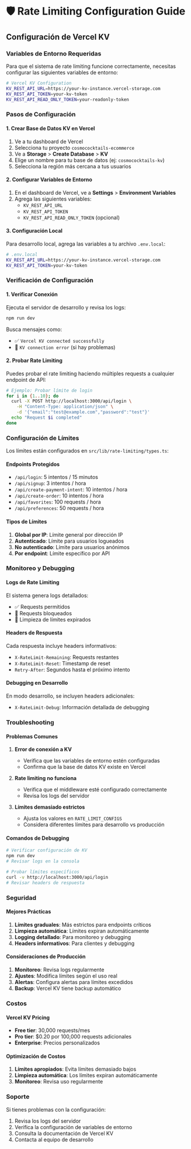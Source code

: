# 🛡️ Rate Limiting Configuration Guide

## Configuración de Vercel KV

### Variables de Entorno Requeridas

Para que el sistema de rate limiting funcione correctamente, necesitas configurar las siguientes variables de entorno:

```bash
# Vercel KV Configuration
KV_REST_API_URL=https://your-kv-instance.vercel-storage.com
KV_REST_API_TOKEN=your-kv-token
KV_REST_API_READ_ONLY_TOKEN=your-readonly-token
```

### Pasos de Configuración

#### 1. Crear Base de Datos KV en Vercel

1. Ve a tu dashboard de Vercel
2. Selecciona tu proyecto `cosmococktails-ecommerce`
3. Ve a **Storage** > **Create Database** > **KV**
4. Elige un nombre para tu base de datos (ej: `cosmococktails-kv`)
5. Selecciona la región más cercana a tus usuarios

#### 2. Configurar Variables de Entorno

1. En el dashboard de Vercel, ve a **Settings** > **Environment Variables**
2. Agrega las siguientes variables:
   - `KV_REST_API_URL`
   - `KV_REST_API_TOKEN`
   - `KV_REST_API_READ_ONLY_TOKEN` (opcional)

#### 3. Configuración Local

Para desarrollo local, agrega las variables a tu archivo `.env.local`:

```bash
# .env.local
KV_REST_API_URL=https://your-kv-instance.vercel-storage.com
KV_REST_API_TOKEN=your-kv-token
```

### Verificación de Configuración

#### 1. Verificar Conexión

Ejecuta el servidor de desarrollo y revisa los logs:

```bash
npm run dev
```

Busca mensajes como:

- ✅ `Vercel KV connected successfully`
- 🚨 `KV connection error` (si hay problemas)

#### 2. Probar Rate Limiting

Puedes probar el rate limiting haciendo múltiples requests a cualquier endpoint de API:

```bash
# Ejemplo: Probar límite de login
for i in {1..10}; do
  curl -X POST http://localhost:3000/api/login \
    -H "Content-Type: application/json" \
    -d '{"email":"test@example.com","password":"test"}'
  echo "Request $i completed"
done
```

### Configuración de Límites

Los límites están configurados en `src/lib/rate-limiting/types.ts`:

#### Endpoints Protegidos

- `/api/login`: 5 intentos / 15 minutos
- `/api/signup`: 3 intentos / hora
- `/api/create-payment-intent`: 10 intentos / hora
- `/api/create-order`: 10 intentos / hora
- `/api/favorites`: 100 requests / hora
- `/api/preferences`: 50 requests / hora

#### Tipos de Límites

1. **Global por IP**: Límite general por dirección IP
2. **Autenticado**: Límite para usuarios logueados
3. **No autenticado**: Límite para usuarios anónimos
4. **Por endpoint**: Límite específico por API

### Monitoreo y Debugging

#### Logs de Rate Limiting

El sistema genera logs detallados:

- ✅ Requests permitidos
- 🚫 Requests bloqueados
- 🧹 Limpieza de límites expirados

#### Headers de Respuesta

Cada respuesta incluye headers informativos:

- `X-RateLimit-Remaining`: Requests restantes
- `X-RateLimit-Reset`: Timestamp de reset
- `Retry-After`: Segundos hasta el próximo intento

#### Debugging en Desarrollo

En modo desarrollo, se incluyen headers adicionales:

- `X-RateLimit-Debug`: Información detallada de debugging

### Troubleshooting

#### Problemas Comunes

1. **Error de conexión a KV**
   - Verifica que las variables de entorno estén configuradas
   - Confirma que la base de datos KV existe en Vercel

2. **Rate limiting no funciona**
   - Verifica que el middleware esté configurado correctamente
   - Revisa los logs del servidor

3. **Límites demasiado estrictos**
   - Ajusta los valores en `RATE_LIMIT_CONFIGS`
   - Considera diferentes límites para desarrollo vs producción

#### Comandos de Debugging

```bash
# Verificar configuración de KV
npm run dev
# Revisar logs en la consola

# Probar límites específicos
curl -v http://localhost:3000/api/login
# Revisar headers de respuesta
```

### Seguridad

#### Mejores Prácticas

1. **Límites graduales**: Más estrictos para endpoints críticos
2. **Limpieza automática**: Límites expiran automáticamente
3. **Logging detallado**: Para monitoreo y debugging
4. **Headers informativos**: Para clientes y debugging

#### Consideraciones de Producción

1. **Monitoreo**: Revisa logs regularmente
2. **Ajustes**: Modifica límites según el uso real
3. **Alertas**: Configura alertas para límites excedidos
4. **Backup**: Vercel KV tiene backup automático

### Costos

#### Vercel KV Pricing

- **Free tier**: 30,000 requests/mes
- **Pro tier**: $0.20 por 100,000 requests adicionales
- **Enterprise**: Precios personalizados

#### Optimización de Costos

1. **Límites apropiados**: Evita límites demasiado bajos
2. **Limpieza automática**: Los límites expiran automáticamente
3. **Monitoreo**: Revisa uso regularmente

### Soporte

Si tienes problemas con la configuración:

1. Revisa los logs del servidor
2. Verifica la configuración de variables de entorno
3. Consulta la documentación de Vercel KV
4. Contacta al equipo de desarrollo

